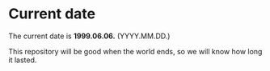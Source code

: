 # Current date

The current date is **1999.06.06.** (YYYY.MM.DD.)

This repository will be good when the world ends, so we will know how long it lasted.